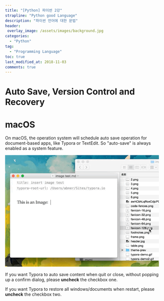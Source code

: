 ```yaml
---
title: "[Python] 파이썬 2강"
strapline: "Python good Language"
description: "파이썬 언어에 대한 문법"
header:
 overlay_image: /assets/images/background.jpg
categories:
  - "Python"
tag:
  - "Programming Language"
toc: true
last_modified_at: 2018-11-03
comments: true
---
```


# Auto Save, Version Control and Recovery

# macOS

On macOS, the operation system will schedule auto save operation for document-based apps, like Typora or TextEdit. So "auto-save" is always enabled as a system feature.

![general](/assets/images/drag-img.gif)

If you want Typora to auto save content when quit or close, without popping up a confirm dialog, please **uncheck** the checkbox one.

If you want Typora to restore all windows/documents when restart, please **uncheck** the checkbox two.
